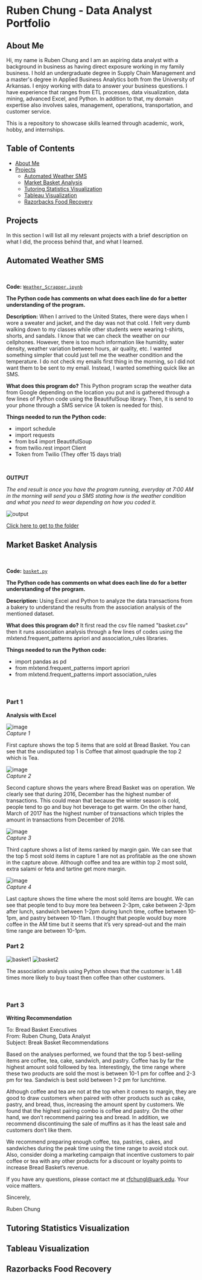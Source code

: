 # Ruben Chung - Data Analyst Portfolio

## About Me

Hi, my name is Ruben Chung and I am an aspiring data analyst with a background in business as having direct exposure working in my family business. I hold an undergraduate degree in Supply Chain Management and a master's degree in Applied Business Analytics both from the University of Arkansas. I enjoy working with data to answer your business questions. I have experience that ranges from ETL processes, data visualization, data mining, advanced Excel, and Python. In addition to that, my domain expertise also involves sales, management, operations, transportation, and customer service.

This is a repository to showcase skills learned through academic, work, hobby, and internships.

## Table of Contents
- [About Me](#About-me)
- [Projects](#Projects)
   + [Automated Weather SMS](#Automated-Weather-SMS)
   + [Market Basket Analysis](#Market-Basket-Analysis)
   + [Tutoring Statistics Visualization](#Tutoring-Statistics-Visualization)
   + [Tableau Visualization](#Tableau-Visualization)
   + [Razorbacks Food Recovery](#Razorbacks-Food-Recovery)

    


## Projects
In this section I will list all my relevant projects with a brief description on what I did, the process behind that, and what I learned.

## Automated Weather SMS

<br>

**Code:** [`Weather_Scrapper.ipynb`](https://github.com/rfchungl/Projects-Portfolio/blob/main/Weather_Scrapping/Weather_Scrapper.py)

**The Python code has comments on what does each line do for a better understanding of the program.**

**Description:** When I arrived to the United States, there were days when I wore a sweater and jacket, and the day was not that cold. I felt very dumb walking down to my classes while other students were wearing t-shirts, shorts, and sandals. 
I know that we can check the weather on our cellphones. However, there is too much information like humidity, water density, weather variation between hours, air quality, etc. I wanted something simpler that could just tell me the weather condition and the temperature. I do not check my emails first thing in the morning, so I did not want them to be sent to my email. Instead, I wanted something quick like an SMS. 

**What does this program do?** This Python program scrap the weather data from Google depending on the location you put and is gathered through a few lines of Python code using the BeautifulSoup library. Then, it is send to your phone through a SMS service (A token is needed for this).

**Things needed to run the Python code:**
- import schedule
- import requests
- from bs4 import BeautifulSoup
- from twilio.rest import Client
- Token from Twilio (They offer 15 days trial)

<br>



**OUTPUT**

*The end result is once you have the program running, everyday at 7:00 AM in the morning will send you a SMS stating how is the weather condition and what you need to wear depending on how you coded it.*

![output](https://user-images.githubusercontent.com/115122030/196613363-0caf92c0-1be7-43bc-9597-c05c4fc980a7.PNG)





[Click here to get to the folder](https://github.com/rfchungl/Projects-Portfolio/tree/main/Weather_Scrapping)

## Market Basket Analysis

<br>

**Code:** [`basket.py`](https://github.com/rfchungl/Projects-Portfolio/blob/main/MarketBasketAnalysis/basket.py)

**The Python code has comments on what does each line do for a better understanding of the program.**

**Description:** Using Excel and Python to analyze the data transactions from a bakery to understand the results from the association analysis of the mentioned dataset.

**What does this program do?** It first read the csv file named "basket.csv" then it runs association analysis through a few lines of codes using the mlxtend.frequent_patterns apriori and association_rules libraries.

**Things needed to run the Python code:**
- import pandas as pd
- from mlxtend.frequent_patterns import apriori
- from mlxtend.frequent_patterns import association_rules

<br>

### Part 1
**Analysis with Excel**

![image](https://user-images.githubusercontent.com/115122030/196620687-b6f18dc6-cafb-4b10-a3ae-dd32ac6993d6.png) <br>
*Capture 1*

First capture shows the top 5 items that are sold at Bread Basket. You can see that the undisputed top 1 is Coffee that almost quadruple the top 2 which is Tea.


![image](https://user-images.githubusercontent.com/115122030/196620755-c2e2432b-c6c1-40f6-8bc8-47e0a611bb6c.png) <br>
*Capture 2*

Second capture shows the years where Bread Basket was on operation. We clearly see that during 2016, December has the highest number of transactions. This could mean that because the winter season is cold, people tend to go and buy hot beverage to get warm. On the other hand, March of 2017 has the highest number of transactions which triples the amount in transactions from December of 2016. 


![image](https://user-images.githubusercontent.com/115122030/196620794-97d09767-4256-42bb-83a1-33bfec3c641d.png) <br>
*Capture 3*

Third capture shows a list of items ranked by margin gain. We can see that the top 5 most sold items in capture 1 are not as profitable as the one shown in the capture above. Although coffee and tea are within top 2 most sold, extra salami or feta and tartine get more margin.


![image](https://user-images.githubusercontent.com/115122030/196620841-bb6ec1df-4169-40d6-b64c-97354d8b4a4f.png) <br>
*Capture 4*

Last capture shows the time where the most sold items are bought. We can see that people tend to buy more tea between 2-3pm, cake between 2-3pm after lunch, sandwich between 1-2pm during lunch time, coffee between 10-1pm, and pastry between 10-11am. I thought that people would buy more coffee in the AM time but it seems that it’s very spread-out and the main time range are between 10-1pm.


### Part 2

![basket1](https://user-images.githubusercontent.com/115122030/196619281-acf26716-1593-4d0f-9b60-6fb53aaff9b3.png)
![basket2](https://user-images.githubusercontent.com/115122030/196619284-b262992c-c730-44cc-aeec-4e673f52e71f.png)

The association analysis using Python shows that the customer is 1.48 times more likely to buy toast then coffee than other customers. 

<br>

### Part 3

**Writing Recommendation**

To: Bread Basket Executives <br>
From: Ruben Chung, Data Analyst <br>
Subject: Break Basket Recommendations <br>

Based on the analyses performed, we found that the top 5 best-selling items are coffee, tea, cake, sandwich, and pastry. Coffee has by far the highest amount sold followed by tea. Interestingly, the time range where these two products are sold the most is between 10-1 pm for coffee and 2-3 pm for tea. Sandwich is best sold between 1-2 pm for lunchtime.


Although coffee and tea are not at the top when it comes to margin, they are good to draw customers when paired with other products such as cake, pastry, and bread, thus, increasing the amount spent by customers. We found that the highest pairing combo is coffee and pastry. On the other hand, we don’t recommend pairing tea and bread. In addition, we recommend discontinuing the sale of muffins as it has the least sale and customers don’t like them.


We recommend preparing enough coffee, tea, pastries, cakes, and sandwiches during the peak time using the time range to avoid stock out. Also, consider doing a marketing campaign that incentive customers to pair coffee or tea with any other products for a discount or loyalty points to increase Bread Basket’s revenue.


If you have any questions, please contact me at rfchungl@uark.edu. Your voice matters. 


Sincerely,


Ruben Chung







## Tutoring Statistics Visualization
## Tableau Visualization
## Razorbacks Food Recovery
